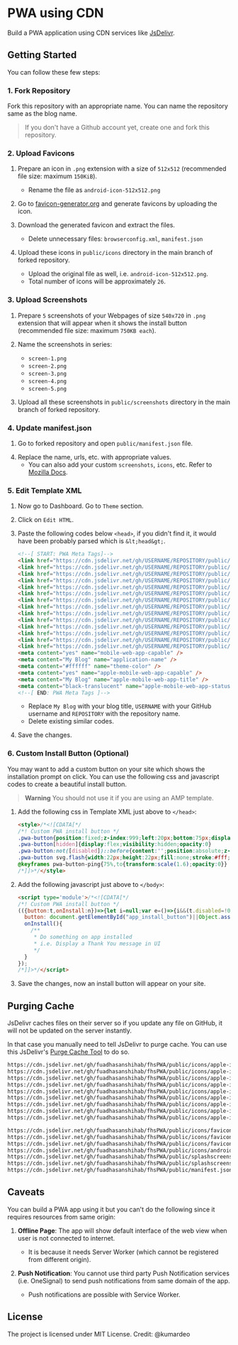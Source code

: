 # PWA using CDN

Build a PWA application <!--for your Blogger blog -->using CDN services like [JsDelivr](https://www.jsdelivr.com).

<!--Works with `blogspot.com` subdomains.-->

## Getting Started

You can follow these few steps:

### 1. Fork Repository

Fork this repository with an appropriate name. You can name the repository same as the blog name.

> If you don't have a Github account yet, create one and fork this repository.

### 2. Upload Favicons

1. Prepare an icon <!--for your blog--> in `.png` extension with a size of `512x512` (recommended file size: maximum `150KiB`).
   * Rename the file as `android-icon-512x512.png`

2. Go to [favicon-generator.org](https://www.favicon-generator.org/) and generate favicons by uploading the <!--blog--> icon.

3. Download the generated favicon and extract the files.
   * Delete unnecessary files: `browserconfig.xml`, `manifest.json`

4. Upload these icons in `public/icons` directory in the main branch of forked repository.
   * Upload the original file as well, i.e. `android-icon-512x512.png`.
   * Total number of icons will be approximately `26`.

### 3. Upload Screenshots

1. Prepare `5` screenshots of your Webpages of size `540x720` in `.png` extension that will appear when it shows the install button (recommended file size: maximum `750KB each`).

2. Name the screenshots in series:
   * `screen-1.png`
   * `screen-2.png`
   * `screen-3.png`
   * `screen-4.png`
   * `screen-5.png`

3. Upload all these screenshots in `public/screenshots` directory in the main branch of forked repository.

### 4. Update manifest.json

1. Go to forked repository and open `public/manifest.json` file.

<!--
2. The file looks something like the following:
   [developer.mozilla.org/en-US/docs/Web/Manifest](https://developer.mozilla.org/en-US/docs/Web/Manifest#example_manifest)
   [@kumardeo/blogger-pwa-cdn/manifest.json](https://github.com/kumardeo/blogger-pwa-cdn/blob/main/public/manifest.json) 
-->

4. Replace the <!--blog--> name, urls, etc. with appropriate values.
   * You can also add your custom `screenshots`, `icons`, etc. Refer to [Mozilla Docs](https://developer.mozilla.org/en-US/docs/Web/Manifest).

### 5. Edit Template XML

1. Now go to<!-- Blogger --> Dashboard. Go to `Theme` section.

2. Click on `Edit HTML`.

3. Paste the following codes below `<head>`, if you didn't find it, it would have been probably parsed which is `&lt;head&gt;`.

   ```html
   <!--[ START: PWA Meta Tags]-->
   <link href="https://cdn.jsdelivr.net/gh/USERNAME/REPOSITORY/public/icons/apple-icon-57x57.png" rel="apple-touch-icon" sizes="57x57" />
   <link href="https://cdn.jsdelivr.net/gh/USERNAME/REPOSITORY/public/icons/apple-icon-60x60.png" rel="apple-touch-icon" sizes="60x60" />
   <link href="https://cdn.jsdelivr.net/gh/USERNAME/REPOSITORY/public/icons/apple-icon-72x72.png" rel="apple-touch-icon" sizes="72x72" />
   <link href="https://cdn.jsdelivr.net/gh/USERNAME/REPOSITORY/public/icons/apple-icon-76x76.png" rel="apple-touch-icon" sizes="76x76" />
   <link href="https://cdn.jsdelivr.net/gh/USERNAME/REPOSITORY/public/icons/apple-icon-114x114.png" rel="apple-touch-icon" sizes="114x114" />
   <link href="https://cdn.jsdelivr.net/gh/USERNAME/REPOSITORY/public/icons/apple-icon-120x120.png" rel="apple-touch-icon" sizes="120x120" />
   <link href="https://cdn.jsdelivr.net/gh/USERNAME/REPOSITORY/public/icons/apple-icon-144x144.png" rel="apple-touch-icon" sizes="144x144" />
   <link href="https://cdn.jsdelivr.net/gh/USERNAME/REPOSITORY/public/icons/apple-icon-152x152.png" rel="apple-touch-icon" sizes="152x152" />
   <link href="https://cdn.jsdelivr.net/gh/USERNAME/REPOSITORY/public/icons/apple-icon-180x180.png" rel="apple-touch-icon" sizes="180x180" />
   <link href="https://cdn.jsdelivr.net/gh/USERNAME/REPOSITORY/public/icons/favicon-16x16.png" rel="icon" type="image/png" sizes="16x16" />
   <link href="https://cdn.jsdelivr.net/gh/USERNAME/REPOSITORY/public/icons/favicon-32x32.png" rel="icon" type="image/png" sizes="32x32" />
   <link href="https://cdn.jsdelivr.net/gh/USERNAME/REPOSITORY/public/icons/favicon-96x96.png" rel="icon" type="image/png" sizes="96x96" />
   <link href="https://cdn.jsdelivr.net/gh/USERNAME/REPOSITORY/public/icons/android-icon-192x192.png" rel="icon" type="image/png" sizes="192x192" />
   <link href="https://cdn.jsdelivr.net/gh/USERNAME/REPOSITORY/public/manifest.json" rel="manifest" />
   <meta content="yes" name="mobile-web-app-capable" />
   <meta content="My Blog" name="application-name" />
   <meta content="#ffffff" name="theme-color" />
   <meta content="yes" name="apple-mobile-web-app-capable" />
   <meta content="My Blog" name="apple-mobile-web-app-title" />
   <meta content="black-translucent" name="apple-mobile-web-app-status-bar-style" />
   <!--[ END: PWA Meta Tags ]-->
   ```

   * Replace `My Blog` with your blog title, `USERNAME` with your GitHub username and `REPOSITORY` with the repository name.
   * Delete existing similar codes.

4. Save the changes.

### 6. Custom Install Button (Optional)

You may want to add a custom button on your site which shows the installation prompt on click. You can use the following css and javascript codes to create a beautiful install button.

> **Warning** You should not use it if you are using an AMP template.

1. Add the following css in Template XML just above to `</head>`:

   ```html
   <style>/*<![CDATA[*/
   /*! Custom PWA install button */
   .pwa-button{position:fixed;z-index:999;left:20px;bottom:75px;display:flex;align-items:center;justify-content:center;width:40px;height:40px;border:none;border-radius:50%;background:#1900ff;visibility:visible;opacity:1;transition:visibility .5s,opacity .5s}
   .pwa-button[hidden]{display:flex;visibility:hidden;opacity:0}
   .pwa-button:not([disabled])::before{content:'';position:absolute;z-index:-1;inset:0;background:inherit;border-radius:inherit;animation:1s cubic-bezier(0,0,.2,1) infinite pwa-button-ping}
   .pwa-button svg.flash{width:22px;height:22px;fill:none;stroke:#fff;stroke-linecap:round;stroke-linejoin:round;stroke-width:1.4}
   @keyframes pwa-button-ping{75%,to{transform:scale(1.6);opacity:0}}
   /*]]>*/</style>
   ```

2. Add the following javascript just above to `</body>`:

   ```html
   <script type='module'>/*<![CDATA[*/
   /*! Custom PWA install button */
   (({button:t,onInstall:n})=>{let i=null;var e=()=>{i&&(t.disabled=!0,i.prompt().then(e=>{"accepted"===e.outcome&&o()}).finally(()=>{t.disabled=!1}),i=null)},l=e=>{e.preventDefault(),i=e,t.hidden=!1};const o=()=>{t.hidden=!0,t.removeEventListener("click",e),window.removeEventListener("beforeinstallprompt",l)};t instanceof HTMLElement&&(t.hidden=!0,t.addEventListener("click",e),window.addEventListener("beforeinstallprompt",l));const d=e=>{t instanceof HTMLElement&&o(),"function"==typeof n&&n(e),window.removeEventListener("appinstalled",d)};window.addEventListener("appinstalled",d)})({
     button: document.getElementById("app_install_button")||Object.assign(document.body.appendChild(document.createElement("button")),{hidden:!0,type:"button",className:"pwa-button",innerHTML:"<svg class='flash' viewBox='0 0 24 24'><path d='M6.08998 13.28H9.17998V20.48C9.17998 22.16 10.09 22.5 11.2 21.24L18.77 12.64C19.7 11.59 19.31 10.72 17.9 10.72H14.81V3.52002C14.81 1.84002 13.9 1.50002 12.79 2.76002L5.21998 11.36C4.29998 12.42 4.68998 13.28 6.08998 13.28Z' stroke-miterlimit='10'></path></svg>"}),
     onInstall(){
       /**
        * Do something on app installed
        * i.e. Display a Thank You message in UI
        */
     }
   });
   /*]]>*/</script>
   ```

3. Save the changes, now an install button will appear on your site.

## Purging Cache

JsDelivr caches files on their server so if you update any file on GitHub, it will not be updated on the server instantly.  

In that case you manually need to tell JsDelivr to purge cache. You can use this JsDelivr's [Purge Cache Tool](https://www.jsdelivr.com/tools/purge) to do so.

```html
https://cdn.jsdelivr.net/gh/fuadhasanshihab/fhsPWA/public/icons/apple-icon-57x57.png
https://cdn.jsdelivr.net/gh/fuadhasanshihab/fhsPWA/public/icons/apple-icon-60x60.png
https://cdn.jsdelivr.net/gh/fuadhasanshihab/fhsPWA/public/icons/apple-icon-72x72.png
https://cdn.jsdelivr.net/gh/fuadhasanshihab/fhsPWA/public/icons/apple-icon-76x76.png
https://cdn.jsdelivr.net/gh/fuadhasanshihab/fhsPWA/public/icons/apple-icon-114x114.png
https://cdn.jsdelivr.net/gh/fuadhasanshihab/fhsPWA/public/icons/apple-icon-120x120.png
https://cdn.jsdelivr.net/gh/fuadhasanshihab/fhsPWA/public/icons/apple-icon-144x144.png
https://cdn.jsdelivr.net/gh/fuadhasanshihab/fhsPWA/public/icons/apple-icon-152x152.png
https://cdn.jsdelivr.net/gh/fuadhasanshihab/fhsPWA/public/icons/apple-icon-180x180.png
```

```html
https://cdn.jsdelivr.net/gh/fuadhasanshihab/fhsPWA/public/icons/favicon-16x16.png
https://cdn.jsdelivr.net/gh/fuadhasanshihab/fhsPWA/public/icons/favicon-32x32.png
https://cdn.jsdelivr.net/gh/fuadhasanshihab/fhsPWA/public/icons/favicon-96x96.png
https://cdn.jsdelivr.net/gh/fuadhasanshihab/fhsPWA/public/icons/android-icon-192x192.png
https://cdn.jsdelivr.net/gh/fuadhasanshihab/fhsPWA/public/splashscreens/ios-startup-2048x2732.png
https://cdn.jsdelivr.net/gh/fuadhasanshihab/fhsPWA/public/splashscreens/ios-startup-2732x2048.png
https://cdn.jsdelivr.net/gh/fuadhasanshihab/fhsPWA/public/manifest.json
```

## Caveats

You can build a PWA app using it but you can't do the following since it requires resources from same origin:

1. **Offline Page**: The app will show default interface of the web view when user is not connected to internet.
   * It is because it needs Server Worker (which cannot be registered from different origin).

2. **Push Notification**: You cannot use third party Push Notification services (i.e. OneSignal) to send push notifications from same domain of the app.
   * Push notifications are possible with Service Worker.

<!-- ## Conclusion

⭐ Star [this repository](https://github.com/kumardeo/blogger-pwa-cdn) if you find it useful and working method.  
If you are facing any problem, feel free to open an issue.
-->

## License

The project is licensed under MIT License.
Credit: @kumardeo
